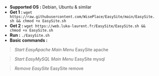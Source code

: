 - **Supported OS :** Debian, Ubuntu & similar
- **Get 1 :** `wget https://raw.githubusercontent.com/WisePlace/EasySite/main/EasySite.sh && chmod +x EasySite.sh`
- **Get 2 :** `wget https://web.luka-laurent.fr/EasySite/EasySite.sh && chmod +x EasySite.sh`
- **Run :** `./EasySite.sh`
- **Basic commands :**

> *Start EasyApache Main Menu*
EasySite apache

> *Start EasyMySQL Main Menu*
EasySite mysql

> *Remove EasySite*
> EasySite remove
